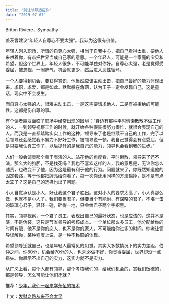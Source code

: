 ```yaml
---
title: "别让领导适应你"
date: "2019-07-07"
---
```


Briton Riviere，Sympathy

  

盖茨曾建议“年轻人自尊心不要太强”。我认为这很有价值。

年轻人刚入职场，所谓的自尊心太强，相当于自我中心，把自己看得太重，要他人来哄着你，有点把世界当成自己家的意思。一个年轻人，可能是一个家庭的宝贝和希望，但这个世界上，年轻人很多，不可能单独对你好。自尊心太强，老是觉得受委屈，被忽视，一闹脾气，机会就更少，然后进入恶性循环。

一个人要得到机会，要获得赏识，他当然应该主动出击，把自己最好的能力体现出来。求职，求爱，都是如此。默默躲在角落，认为王子一定会发现自己，这是童话，现实中不会发生。

而自尊心太强的人，很难主动出击，一是这需要请求他人，二是有被拒绝的可能性。这都是伤自尊的事。

有个读者朋友面临了职场中经常出现的困境：“身边有那种平时懒懒散散不做工作的人，一到领导视察工作的时候，就开始各种假装很努力很忙，就很会表现自己的人。而我是一直都踏踏实实工作的这种，领导来了也是继续干自己的工作，完了以后领导还会感觉我不努力不好好工作，被领导说一顿。我自己觉得会有点委屈，但是只要我认真工作了，以后提升的是我自己的能力，领导也会看到我的进步。”

人们一般会谴责那个善于表演的人。站在他的角度看，平时懒散，领导来了还不演，那么大的狗胆，不是找死吗？我也不喜欢这样的人，我的意思是，无论你怎么谴责，也改变不了他，因为这是最有利于他的行为。问题就来了，你既然知道他的固定套路，等于他都把牌亮给你看了，每一次你还用同样的方法输掉，是不是有点太笨了？这是自己的选择也出了问题。

小人自觉承认是小人，好让我这个君子胜出。这对小人的要求太高了，小人真那么做，也就不是小人了。我们要当君子，但要当个有能耐、有谋略的君子，不堪一击的玻璃心君子，轻轻一碰，碎得一地，只会给君子两个字招黑。

其实，领导视察，一个君子员工，表现出自己的最好状态，也是应该的，这并不是演，不是伪装，这只是节省领导的考核成本。一个单位那么多员工，他分配给你的时间有限，他不是你的恋人，也不是你的家人，不可能给你过多的时间。你老让领导误解你，某种程度上说，是一种不称职的体现。

希望领导迁就自己，也是年轻人最常见的幻觉。其实大多数情况下的实力差距，伯仲之间，你80分，机会给70分的人，也未必做不好，你觉得委屈，世界却没一点损失。你展示不出自己的实力，这实力就不是实力。

从广义上看，每个人都有领导，那个考核我们的，给我们机会的，赏我们饭碗的，都是领导，怎么可能让他们迁就？

  

推荐：[少年，我们一起来学永恒的技术](http://mp.weixin.qq.com/s?__biz=MjM5NDU0Mjk2MQ==&mid=2651634020&idx=1&sn=ed9d09a50f52fc7bc572720311c682c4&chksm=bd7e3d7a8a09b46c54d5fa308a799b90702a9d37ea989fe5cc97e3698dd32baf2e27877d5e19&scene=21#wechat_redirect)  

上文：[发财之路从来不会太早](http://mp.weixin.qq.com/s?__biz=MjM5NDU0Mjk2MQ==&mid=2651634096&idx=1&sn=6b4d7b553ec109e736a7a26b060bc06e&chksm=bd7e3dae8a09b4b836764285e6c3f3a605674a200bdc4f971c37568d4ec786af324bfed5e5cd&scene=21#wechat_redirect)

